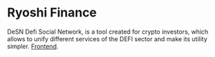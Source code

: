 # Ryoshi Finance

DeSN Defi Social Network, is a tool created for crypto investors, which allows to unify different services of the DEFI sector and make its utility simpler. 
[Frontend](https://github.com/ryoshi-finance/frontend-dapps/blob/main/public/Social.pdf).
